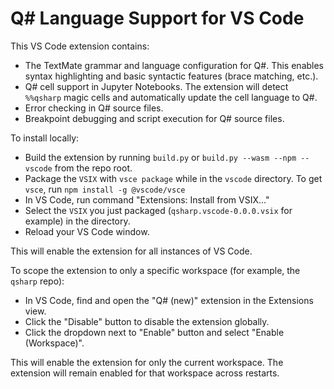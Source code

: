 # Q# Language Support for VS Code

This VS Code extension contains:

- The TextMate grammar and language configuration for Q#. This enables syntax highlighting
  and basic syntactic features (brace matching, etc.).
- Q# cell support in Jupyter Notebooks. The extension will detect `%%qsharp` magic cells
  and automatically update the cell language to Q#.
- Error checking in Q# source files.
- Breakpoint debugging and script execution for Q# source files.

To install locally:

- Build the extension by running `build.py` or `build.py --wasm --npm --vscode` from the repo root.
- Package the `VSIX` with `vsce package` while in the `vscode` directory. To get `vsce`, run `npm install -g @vscode/vsce`
- In VS Code, run command "Extensions: Install from VSIX..."
- Select the `VSIX` you just packaged (`qsharp.vscode-0.0.0.vsix` for example) in the directory.
- Reload your VS Code window.

This will enable the extension for all instances of VS Code.

To scope the extension to only a specific workspace (for example, the `qsharp` repo):

- In VS Code, find and open the "Q# (new)" extension in the Extensions view.
- Click the "Disable" button to disable the extension globally.
- Click the dropdown next to "Enable" button and select "Enable (Workspace)".

This will enable the extension for only the current workspace. The extension will remain
enabled for that workspace across restarts.
